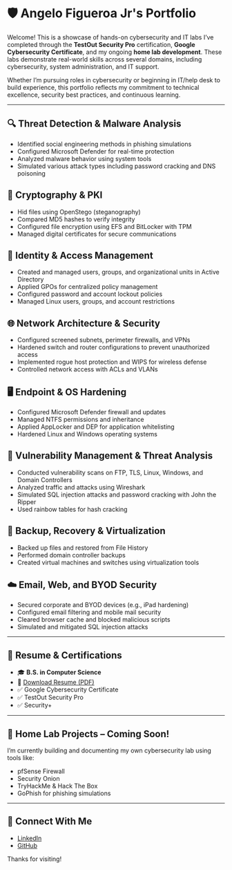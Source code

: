# 🛡️ Angelo Figueroa Jr's Portfolio

Welcome! This is a showcase of hands-on cybersecurity and IT labs I’ve completed through the **TestOut Security Pro** certification, **Google Cybersecurity Certificate**, and my ongoing **home lab development**. These labs demonstrate real-world skills across several domains, including cybersecurity, system administration, and IT support.

Whether I’m pursuing roles in cybersecurity or beginning in IT/help desk to build experience, this portfolio reflects my commitment to technical excellence, security best practices, and continuous learning.


---

## 🔍 Threat Detection & Malware Analysis
- Identified social engineering methods in phishing simulations
- Configured Microsoft Defender for real-time protection
- Analyzed malware behavior using system tools
- Simulated various attack types including password cracking and DNS poisoning

## 🔐 Cryptography & PKI
- Hid files using OpenStego (steganography)
- Compared MD5 hashes to verify integrity
- Configured file encryption using EFS and BitLocker with TPM
- Managed digital certificates for secure communications

## 👤 Identity & Access Management
- Created and managed users, groups, and organizational units in Active Directory
- Applied GPOs for centralized policy management
- Configured password and account lockout policies
- Managed Linux users, groups, and account restrictions

## 🌐 Network Architecture & Security
- Configured screened subnets, perimeter firewalls, and VPNs
- Hardened switch and router configurations to prevent unauthorized access
- Implemented rogue host protection and WIPS for wireless defense
- Controlled network access with ACLs and VLANs

## 🖥️ Endpoint & OS Hardening
- Configured Microsoft Defender firewall and updates
- Managed NTFS permissions and inheritance
- Applied AppLocker and DEP for application whitelisting
- Hardened Linux and Windows operating systems

## 📡 Vulnerability Management & Threat Analysis
- Conducted vulnerability scans on FTP, TLS, Linux, Windows, and Domain Controllers
- Analyzed traffic and attacks using Wireshark
- Simulated SQL injection attacks and password cracking with John the Ripper
- Used rainbow tables for hash cracking

## 💾 Backup, Recovery & Virtualization
- Backed up files and restored from File History
- Performed domain controller backups
- Created virtual machines and switches using virtualization tools

## ☁️ Email, Web, and BYOD Security
- Secured corporate and BYOD devices (e.g., iPad hardening)
- Configured email filtering and mobile mail security
- Cleared browser cache and blocked malicious scripts
- Simulated and mitigated SQL injection attacks

---

## 📄 Resume & Certifications

- 🎓 **B.S. in Computer Science**
- 📜 [Download Resume (PDF)](./Angelo_Figueroa_Resume.pdf)
- ✅ Google Cybersecurity Certificate
- ✅ TestOut Security Pro
- ✅ Security+

---

## 🔧 Home Lab Projects – Coming Soon!
I’m currently building and documenting my own cybersecurity lab using tools like:
- pfSense Firewall
- Security Onion
- TryHackMe & Hack The Box
- GoPhish for phishing simulations

---

## 🔗 Connect With Me

- [LinkedIn](https://www.linkedin.com/in/angelo-figueroa-Jr-534974307/)
- [GitHub](https://github.com/AngeloFig)

Thanks for visiting!
